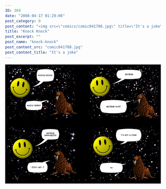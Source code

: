 ```yaml
---
ID: 369
date: "2008-04-17 01:29:06"
post_category: 0
post_content: "<img src=\"comics/comic041708.jpg\" title=\"It's a joke\" />"
title: "Knock Knock"
post_excerpt: ""
post_name: "knock-knock"
post_content_src: "comic041708.jpg"
post_content_title: "It's a joke"
---
```



[![It's a joke](/comics-hi-res/comic041708.jpg)](/comics-hi-res/comic041708.jpg "It's a joke")
